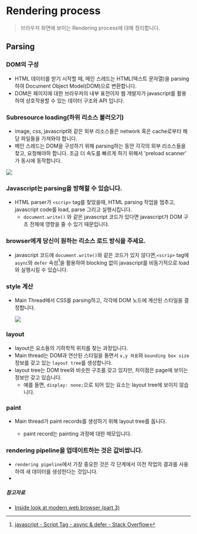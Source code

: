 # Rendering process

> 브라우저 화면에 보이는 Rendering process에 대해 정리합니다.

## Parsing

### DOM의 구성

- HTML 데이터를 받기 시작할 때, 메인 스레드는 HTML(텍스트 문자열)을 parsing 하여 Document Object Model(DOM)으로 변환합니다.
- DOM은 페이지에 대한 브라우저의 내부 표전이자 웹 개발자가 javascript를 활용하여 상호작용할 수 있는 데이터 구조와 API 입니다.

### Subresource loading(하위 리소스 불러오기)

- image, css, javascript와 같은 외부 리소스들은 network 혹은 cache로부터 해당 파일들을 가져와야 합니다.
- 메인 스레드는 DOM을 구성하기 위해 parsing하는 동안 각각의 외부 리소스들을 찾고, 요청해야하 합니다. 조금 더 속도를 빠르게 하기 위해서 'preload scanner' 가 동시에 동작합니다.

[<img src='https://developers.google.com/web/updates/images/inside-browser/part3/dom.png'/>]()

### Javascript는 parsing을 방해할 수 있습니다.

- HTML parser가 `<scrip>` tag를 찾았을때, HTML parsing 작업을 멈추고, javascript code를 load, parse 그리고 실행시킵니다.
  - `document.write()` 와 같은 javascript 코드가 있다면 javascript가 DOM 구조 전체에 영향을 줄 수 있기 때문입니다.

### browser에게 당신이 원하는 리소스 로드 방식을 주세요.

- javascript 코드에 `document.write()`와 같은 코드가 있지 않다면,`<scrip>` tag에 `async`와 `defer` 속성[^1]을 활용하여 blocking 없이 javascript를 비동기적으로 load와 실행시킬 수 있습니다.

### style 계산

- Main Thread에서 CSS를 parsing하고, 각각에 DOM 노드에 계산된 스타일을 결정합니다.

  [<img src='https://developers.google.com/web/updates/images/inside-browser/part3/computedstyle.png'/>]()

### layout

- layout은 요소들의 기하학적 위치를 찾는 과정입니다.
- Main thread는 DOM과 연산된 스타일을 돌면서 `x,y 좌표`와 `bounding box size` 정보를 갖고 있는 `layout tree`를 생성합니다.
- layout tree는 DOM tree와 비슷한 구조를 갖고 있지만, 차이점은 page에 보이는 정보만 갖고 있습니다.
  - 예를 들면, `display: none;`으로 되어 있는 요소는 layout tree에 보이지 않습니다.

### paint

- Main thread가 paint records를 생성하기 위해 layout tree를 돕니다.

  - paint record는 painting 과정에 대한 메모입니다.

### rendering pipeline을 업데이트하는 것은 값비쌉니다.

- `rendering pipeline`에서 가장 중요한 것은 각 단계에서 이전 작업의 결과를 사용하여 새 데이터를 생성한다는 것입니다.
-

##### 참고자료

- [Inside look at modern web browser (part 3)](https://developers.google.com/web/updates/2018/09/inside-browser-part3)

  [^1]: [javascript - Script Tag - async & defer - Stack Overflow](https://stackoverflow.com/questions/10808109/script-tag-async-defer)
